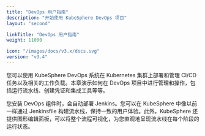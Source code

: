 ```yaml
---
title: "DevOps 用户指南"
description: "开始使用 KubeSphere DevOps 项目"
layout: "second"

linkTitle: "DevOps 用户指南"
weight: 11000

icon: "/images/docs/v3.x/docs.svg"
version: "v3.4"
---
```


您可以使用 KubeSphere DevOps 系统在 Kubernetes 集群上部署和管理 CI/CD 任务以及相关的工作负载。本章演示如何在 DevOps 项目中进行管理和操作，包括运行流水线、创建凭证和集成工具等等。

您安装 DevOps 组件时，会自动部署 Jenkins。您可以在 KubeSphere 中像以前一样通过 Jenkinsfile 构建流水线，保持一致的用户体验。此外，KubeSphere 还提供图形编辑面板，可以将整个流程可视化，为您直观地呈现流水线在每个阶段的运行状态。
